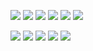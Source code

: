 [<img src="https://img.shields.io/badge/medium-%2312100E.svg?&style=for-the-badge&logo=medium&logoColor=white" />](https://eduardoreisdev.medium.com/)
[<img src="https://img.shields.io/badge/LinkedIn-000000?style=for-the-badge&logo=linkedin&logoColor=white" />](https://www.linkedin.com/in/eduardoreisti/)
[<img src="https://img.shields.io/badge/Instagram-000000?style=for-the-badge&logo=instagram&logoColor=white">](https://www.instagram.com/eduardreis/)
[<img src="https://img.shields.io/badge/GitHub-100000?style=for-the-badge&logo=github&logoColor=white">](https://github.com/EduardoReisDev)
[<img src="https://img.shields.io/badge/-Behance-black?style=for-the-badge&logo=behance&logoColor=white">](https://www.behance.net/eduardoreisdev)
[<img src="https://img.shields.io/badge/Google_Play-000000?style=for-the-badge&logo=google-play&logoColor=white">](https://play.google.com/store/apps/developer?id=eduardoreisdev)

<img src="https://img.shields.io/badge/C%23-000000?style=for-the-badge&logo=c-sharp&logoColor=white">
<img src="https://img.shields.io/badge/Xamarin-000000?style=for-the-badge&logo=xamarin&logoColor=white">
<img src="https://img.shields.io/badge/.NET-000000?style=for-the-badge&logo=.net&logoColor=white">
<img src="https://img.shields.io/badge/MySQL-000000?style=for-the-badge&logo=mysql&logoColor=white">
<img src="https://img.shields.io/badge/SQLite-000000?style=for-the-badge&logo=sqlite&logoColor=white">
